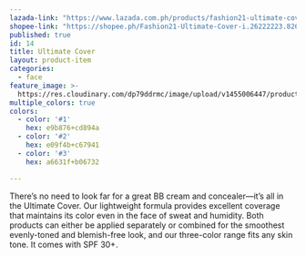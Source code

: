 ```yaml
---
lazada-link: "https://www.lazada.com.ph/products/fashion21-ultimate-cover-i254090498-s348995846.html?spm=a2o4l.seller.list.12.5de16cc9bHxWCg&mp=1"
shopee-link: "https://shopee.ph/Fashion21-Ultimate-Cover-i.26222223.826165516"
published: true
id: 14
title: Ultimate Cover
layout: product-item
categories:
  - face
feature_image: >-
  https://res.cloudinary.com/dp79ddrmc/image/upload/v1455006447/products/ultimateCover.jpg
multiple_colors: true
colors:
  - color: '#1'
    hex: e9b876+cd894a
  - color: '#2'
    hex: e09f4b+c67941
  - color: '#3'
    hex: a6631f+b06732

---
```

There’s no need to look far for a great BB cream and concealer—it’s all in the Ultimate Cover. Our lightweight formula provides excellent coverage that maintains its color even in the face of sweat and humidity. Both products can either be applied separately or combined for the smoothest evenly-toned and blemish-free look, and our three-color range fits any skin tone. It comes with SPF 30+.
